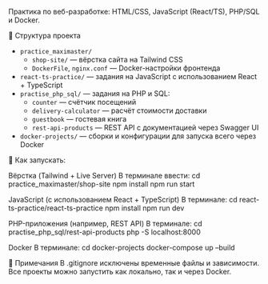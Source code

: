 Практика по веб-разработке: HTML/CSS, JavaScript (React/TS), PHP/SQL и Docker.

📁 Структура проекта

- `practice_maximaster/`
  - `shop-site/` — вёрстка сайта на Tailwind CSS
  - `DockerFile`, `nginx.conf` — Docker-настройки фронтенда
- `react-ts-practice/` — задания на JavaScript с использованием React + TypeScript
- `practise_php_sql/` — задания на PHP и SQL:
  - `counter` — счётчик посещений
  - `delivery-calculator` — расчёт стоимости доставки
  - `guestbook` — гостевая книга
  - `rest-api-products` — REST API с документацией через Swagger UI
- `docker-projects/` — сборки и конфигурации для запуска всего через Docker

🚀 Как запускать:

 Вёрстка (Tailwind + Live Server)
В терминале ввести:
cd practice_maximaster/shop-site
npm install
npm run start

JavaScript (с использованием React + TypeScript)
В терминале:
cd react-ts-practice/react-ts-practice
npm install
npm run dev

PHP-приложения (например, REST API)
В терминале:
cd practise_php_sql/rest-api-products
php -S localhost:8000

Docker
В терминале:
cd docker-projects
docker-compose up –build

📌 Примечания
В .gitignore исключены временные файлы и зависимости.
Все проекты можно запустить как локально, так и через Docker.
